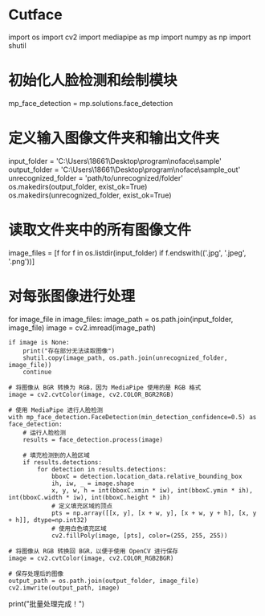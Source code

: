 # Cutface
import os
import cv2
import mediapipe as mp
import numpy as np
import shutil

# 初始化人脸检测和绘制模块
mp_face_detection = mp.solutions.face_detection

# 定义输入图像文件夹和输出文件夹
input_folder = 'C:\\Users\\18661\\Desktop\\program\\noface\\sample'
output_folder = 'C:\\Users\\18661\\Desktop\\program\\noface\\sample_out'
unrecognized_folder = 'path/to/unrecognized/folder'
os.makedirs(output_folder, exist_ok=True)
os.makedirs(unrecognized_folder, exist_ok=True)

# 读取文件夹中的所有图像文件
image_files = [f for f in os.listdir(input_folder) if f.endswith(('.jpg', '.jpeg', '.png'))]

# 对每张图像进行处理
for image_file in image_files:
    image_path = os.path.join(input_folder, image_file)
    image = cv2.imread(image_path)

    if image is None:
        print("存在部分无法读取图像")
        shutil.copy(image_path, os.path.join(unrecognized_folder, image_file))
        continue

    # 将图像从 BGR 转换为 RGB，因为 MediaPipe 使用的是 RGB 格式
    image = cv2.cvtColor(image, cv2.COLOR_BGR2RGB)

    # 使用 MediaPipe 进行人脸检测
    with mp_face_detection.FaceDetection(min_detection_confidence=0.5) as face_detection:
        # 运行人脸检测
        results = face_detection.process(image)

        # 填充检测到的人脸区域
        if results.detections:
            for detection in results.detections:
                bboxC = detection.location_data.relative_bounding_box
                ih, iw, _ = image.shape
                x, y, w, h = int(bboxC.xmin * iw), int(bboxC.ymin * ih), int(bboxC.width * iw), int(bboxC.height * ih)
                # 定义填充区域的顶点
                pts = np.array([[x, y], [x + w, y], [x + w, y + h], [x, y + h]], dtype=np.int32)
                # 使用白色填充区域
                cv2.fillPoly(image, [pts], color=(255, 255, 255))

    # 将图像从 RGB 转换回 BGR，以便于使用 OpenCV 进行保存
    image = cv2.cvtColor(image, cv2.COLOR_RGB2BGR)

    # 保存处理后的图像
    output_path = os.path.join(output_folder, image_file)
    cv2.imwrite(output_path, image)

print("批量处理完成！")
